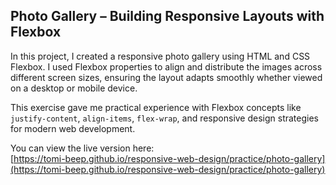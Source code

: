 ## Photo Gallery – Building Responsive Layouts with Flexbox

In this project, I created a responsive photo gallery using HTML and CSS Flexbox. I used Flexbox properties to align and distribute the images across different screen sizes, ensuring the layout adapts smoothly whether viewed on a desktop or mobile device.

This exercise gave me practical experience with Flexbox concepts like `justify-content`, `align-items`, `flex-wrap`, and responsive design strategies for modern web development.

You can view the live version here:  
[https://tomi-beep.github.io/responsive-web-design/practice/photo-gallery](https://tomi-beep.github.io/responsive-web-design/practice/photo-gallery)
